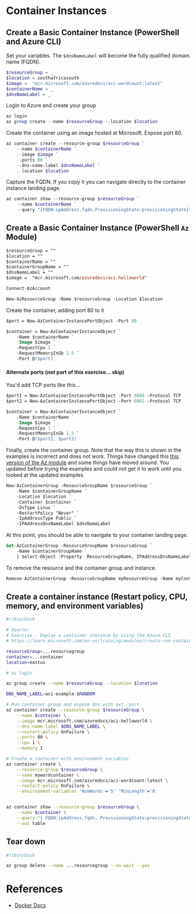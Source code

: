 # Container Instances

## Create a Basic Container Instance (PowerShell and Azure CLI)

Set your variables. The `$dnsNameLabel` will become the fully qualified domain name (FQDN).
```powershell
$resourceGroup = _ 
$location = southafricasouth
$image =  "mcr.microsoft.com/azuredocs/aci-wordcount:latest"
$containerName = _
$dnsNameLabel = _
```
Login to Azure and create your group
```powershell
az login
az group create --name $resourceGroup --location $location
```

Create the container using an image hosted at Microsoft. Expose port 80.
```powershell
az container create --resource-group $resourceGroup `
    --name $containerName `
    --image $image `
    --ports 80 `
    --dns-name-label $dnsNameLabel `
    --location $location
```

Capture the FQDN. If you copy it you can navigate directly to the container instance landing page.
```powershell
az container show --resource-group $resourceGroup `
    --name $containerName `
    --query "{FQDN:ipAddress.fqdn,ProvisioningState:provisioningState}" --out table
```

## Create a Basic Container Instance (PowerShell `Az` Module)

```ps
$resourceGroup = "" 
$location = ""
$containerName = ""
$containerGroupName = ""
$dnsNameLabel = ""
$image =  "mcr.microsoft.com/azuredocs/aci-helloworld"
```

```ps
Connect-AzAccount

New-AzResourceGroup -Name $resourceGroup -Location $location
```

Create the container, adding port 80 to it
```ps
$port = New-AzContainerInstancePortObject -Port 80

$container = New-AzContainerInstanceObject `
    -Name $containerName `
    -Image $image `
    -RequestCpu 1 `
    -RequestMemoryInGb 1.5 `
    -Port @($port)
```

#### Alternate ports (not part of this exercise... skip)
You'd add TCP ports like this...
```ps
$port1 = New-AzContainerInstancePortObject -Port 8000 -Protocol TCP
$port2 = New-AzContainerInstancePortObject -Port 8001 -Protocol TCP

$container = New-AzContainerInstanceObject `
    -Name $containerName `
    -Image $image `
    -RequestCpu 1 `
    -RequestMemoryInGb 1.5 `
    -Port @($port1, $port2)
```

Finally, create the container group. Note that the way this is shown in the examples is incorrect and does not work. Things have changed this [this version of the Az module](https://learn.microsoft.com/en-us/powershell/module/az.containerinstance/new-azcontainergroup?view=azps-11.4.0) and some things have moved around. You updated before trying the examples and could not get it to work until you looked at the updated examples.

```ps
New-AzContainerGroup -ResourceGroupName $resourceGroup `
    -Name $containerGroupName `
    -Location $location `
    -Container $container `
    -OsType Linux `
    -RestartPolicy "Never" `
    -IpAddressType Public `
    -IPAddressDnsNameLabel $dnsNameLabel
```

At this point, you should be able to navigate to your container landing page.
```ps
Get-AzContainerGroup -ResourceGroupName $resourceGroup `
    -Name $containerGroupName `
    | Select-Object -Property  ResourceGroupName, IPAddressDnsNameLabel, Name 
```
To remove the resource and the container group and instance.
```ps
Remove-AzContainerGroup -ResourceGroupName myResourceGroup -Name myContainerGroup
```

## Create a container instance (Restart policy, CPU, memory, and environment variables)

```bash
#!/bin/bash

# Source:
# Exercise - Deploy a container instance by using the Azure CLI
# https://learn.microsoft.com/en-us/training/modules/create-run-container-images-azure-container-instances/3-run-azure-container-instances-cloud-shell

resourceGroup=...resourcegroup
container=...container
location=eastus

# az login

az group create --name $resourceGroup --location $location

DNS_NAME_LABEL=aci-example-$RANDOM

# Run container group and expose dns with ext. port
az container create --resource-group $resourceGroup \
    --name $container \
    --image mcr.microsoft.com/azuredocs/aci-helloworld \
    --dns-name-label $DNS_NAME_LABEL \
    --restart-policy OnFailure \
    --ports 80 \
    --cpu 1 \
    --memory 1

# Create a container with environment variables
az container create \
    --resource-group $resourceGroup \
    --name mywordcontainer \
    --image mcr.microsoft.com/azuredocs/aci-wordcount:latest \
    --restart-policy OnFailure \
    --environment-variables 'NumWords'='5' 'MinLength'='8'


az container show --resource-group $resourceGroup \
    --name $container \
    --query "{ FQDN:ipAddress.fqdn, ProvisioningState:provisioningState }" \
    --out table
```

## Tear down

```bash
#!/bin/bash

az group delete --name ...resourcegroup --no-wait --yes
```

# References

- [Docker Docs](https://docs.docker.com/get-started/overview/)